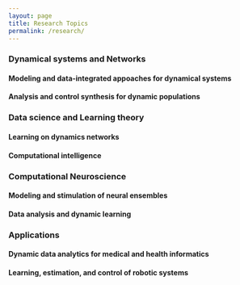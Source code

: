 ```yaml
---
layout: page
title: Research Topics
permalink: /research/
---
```

<!--<center>
<figure>
<img width="600" height="450" src="https://github.com/vigsnar/vigsnar.github.io/raw/master/_figures/AML_photo_ps.jpg">
 </figure></center>-->

<!--The focus of my current research is on the areas of dynamical systems and networks, data science and learning theory, and computational neuroscience.-->
<!--My past and current projects revolve around problems that emerge in the context of dynamical systems and the data generated by them. -->
<!--I am interested in modeling and learning dynamical mechanisms from data, analyzing and controlling the behavior of dynamic populations, and deploying the techniques developed to emerging physical, biological, and medical applications. -->
<!--In my research, I strive to address such problems by developing theoretical and algorithmic frameworks that are reliable, tractable, and secure. In addition, I am also interested in developing mathematically-grounded computational and learning tools that are efficient, interpretable, and scalable. -->
<!--Our interests lead to an interdisciplinary research program across boundaries of science and engineering.My past and current research efforts are concerned with problems emerging in the context of networked dynamical systems and the data generated by them. I am particularly interested in tackling commonly encountered and critical tasks, e.g., analysis, learning, and control design, that arise in the context of large-scale dynamical systems and complex networks in emerging applications across engineering, physical, and biological domains. Specific goals 1. Theory and algorithmic frameworks: reliable, tractable, and secure 2. Computational and learning tools: efficient, interpretable, and scalable-->

<!--<h2>Research Topics<h2>-->
<h3>Dynamical systems and Networks</h3>
<!--Engineered systems encountered in many scientific domains are increasingly complex, highly interconnected, and dynamic. Furthermore, in recent times, the processes and mechanisms previously confined to biology, social science, etc., are viewed through the prism of systems theory. As a consequence, many complex networked dynamical systems are emerging. The ability to decode the structural and dynamic information of such systems using observation (or measurement) data and the capability to precisely manipulate them are both essential steps toward enabling their safe and efficient deployment in safety-critical applications. -->

<h4>Modeling and data-integrated appoaches for dynamical systems</h4>
<!--Although model learning or system identification has been an active research topic in the past few decades, new challenges that have arisen in light of the emergence of the *internet of things* and *big data*. Primarily, many highly nonlinear and interconnected dynamical processes have emerged in diverse applications. Secondly, the objective in a system identification or model learning problem has evolved with an increased emphasis placed on specifications such as interpretability and reliability of the recovered models. For instance, the tasks of identifying key ionic channel contributors to neuronal dynamics and inferring the hub cells in the circadian network from their *in vitro* voltage recordings are not typical system identification problems. However, such problems find applications in clinical and experimental neuroscience. Furthermore, the learning strategies to accomplish this task are required to be tractable with quantifiable performance guarantees in terms of accuracy, data sufficiency, and safety.   To address these challenges for general nonlinear dynamical systems and networks, I recently developed a perturbation approach for learning interpretable models of dynamical systems and nonlinear dynamic networks. These perturbation approaches turned out to be extremely fruitful in that they informed on a tractable data generation protocol and a learning strategy for network and model inference. My long-term goals are: to integrate information-theoretic and -geometric tools to optimize the data-generation protocol and derive quantifiable bounds on the accuracy and data sufficiency metrics; and to investigate the problem of recovering the geometric quantities, e.g., Riemannian metric, and topological features, e.g., cell complex structure and Euler characteristic, of the state-space manifold of dynamical systems from their measurement data.-->

<h4>Analysis and control synthesis for dynamic populations</h4>
<!--In my doctoral research, I proposed learning-based (real-time) control design methodologies in the context of NDS. This included the development of data-driven, adaptive, and online control design frameworks to manipulate interconnected dynamical systems. In these works, I employed computational neural networks in the control loop to learn solutions to the Hamilton-Jacobi-Bellman equation associated with the optimal control problems, where practical considerations in the context of computational and communication costs were addressed. The proposed learning strategies enabled real-time adaptive optimal control of NDS. On the other hand, in many emerging applications, the feedback information is characterized by data variety, e.g., images or videos, and irregularity, e.g., NDS operating at various spatio-temporal scales leading to disparate measurement data. It is essential to develop rigorous theory and learning methodologies for incorporating such diverse measurement data to enable efficient data-integrated analysis and control for NDS. In this context, more recently, I proposed moment-based methods to address learning and control tasks concerning with large populations of dynamical systems. This was mainly motivated by applications generating population-level feedback such as neural networks and quantum systems, which typically consists of time-series data characterized by temporal sparsity and variety, e.g., fragmented images or snapshots. I intend to expand my research in the direction of moment-based methods for ensemble systems, which finds applications in quantum control systems, neural networks, multi-agent systems, dynamic data analysis, and large-scale robotics. Moreover, leveraging my works on intelligent control systems and moment-based methods for ensembles, I will focus on the development of learning-based control strategies for autonomous populations of dynamical systems with performance guarantees.-->
 
<h3>Data science and Learning theory</h3>
<!--Typically, to solve mathematically ill-posed learning problems, abstract learning tools such as deep neural networks are commonly employed to reconstruct unknown functions using data. Despite their popularity, they suffer from tedious and heuristic design, and in general, lacks interpretability both in design and in functionality. To move towards tractable strategies of employing NNs in control applications, I proposed interpretable and tractable learning strategies for model learning and controlling spiking neurons and network of neurons, respectively. In this context, in a collaborative work, we recently developed interpretable design of reservoir computing networks using system-theoretic principles. Furthermore, in the age of big data, it is inevitable to perform learning tasks that involve large-volumes of data. To deal with voluminous data, computational tools are required to be scalable, adaptive, and efficient. Recently, in a collaborative work, we developed a computational tool for solving large-scale linear-inverse problems, the parallel residual projection, which adopted a divide-and-conquer approach to address scalability issues. Building on this work, I will work on developing scalable, mathematically-grounded computational algorithms to solve large-scale optimization problems, with an application focus on deep-neural networks.-->
 <h4> Learning on dynamics networks</h4>
 <h4> Computational intelligence</h4>

<h3>Computational Neuroscience</h3>
<h4>Modeling and stimulation of neural ensembles</h4>
 <h4>Data analysis and dynamic learning</h4>
<!-- <center><figure><img width="600" height="450" src="https://raw.githubusercontent.com/vigsnar/vigsnar.github.io/master/_figures/Manifold_0_matlab.svg"></figure></center>-->
<!--The proposed research in data-integrated systems theory has immediate applications in multidisciplinary areas. I am particularly interested in incorporating the developed theory in specific applications domains, and to this end, I have proposed data-integrated control design methodologies for robotic systems, e.g., robot manipulators, unmanned aerial vehicles, formation control of mobile robots, and 
spike sequence control in a network of neuron models. In line with my past and current research efforts, I will continue to focus on problems that are of great urgency and relevance in the application domains including robotics, neuroscience, and energy systems.
Furthermore, while several complex systems are engineered to enable automation and reduce human risk, the ability of many naturally occurring dynamical systems to perform complex tasks with energy efficiency, reliability, and robustness is still not fully understood. This introduces a compelling need to seek novel ways to identify and understand natural processes of interest, which can help improve and synthesize efficient engineering systems. Specifically, I am interested in using systems and learning approaches to uncover population coding mechanism in neural networks, where I will seek to expand and build on my work of reconstructing neural models. I am also interested in collaborating with fields experts in diverse areas including biology and medicine to bridge the gap between the developed theory and practical applications.--
 <!-- <object data="https://github.com/vigsnar/vigsnar.github.io/blob/master/_figures/NeuronSnapshots3.pdf" type="application/pdf" width="700px" height="700px">
    <embed src="https://github.com/vigsnar/vigsnar.github.io/blob/master/_figures/NeuronSnapshots3.pdf">
    </embed>
</object>
 <center><embed src="https://github.com/vigsnar/vigsnar.github.io/blob/master/_figures/NeuronSnapshots3.pdf" type="application/pdf"></center>-->
 <h3>Applications</h3>
 <h4>Dynamic data analytics for medical and health informatics </h4>
 <h4>Learning, estimation, and control of robotic systems</h4>
<!--The proposed research in data-integrated systems theory has immediate applications in multidisciplinary areas. I am particularly interested in incorporating the developed theory in specific applications domains, and to this end, I have proposed data-integrated control design methodologies for robotic systems, e.g., robot manipulators, unmanned aerial vehicles, formation control of mobile robots, and 
spike sequence control in a network of neuron models. In line with my past and current research efforts, I will continue to focus on problems that are of great urgency and relevance in the application domains including robotics, neuroscience, and energy systems.
   
Furthermore, while several complex systems are engineered to enable automation and reduce human risk, the ability of many naturally occurring dynamical systems to perform complex tasks with energy efficiency, reliability, and robustness is still not fully understood. This introduces a compelling need to seek novel ways to identify and understand natural processes of interest, which can help improve and synthesize efficient engineering systems. Specifically, I am interested in using systems and learning approaches to uncover population coding mechanism in neural networks, where I will seek to expand and build on my work of reconstructing neural models. I am also interested in collaborating with fields experts in diverse areas including biology and medicine to bridge the gap between the developed theory and practical applications.-->
